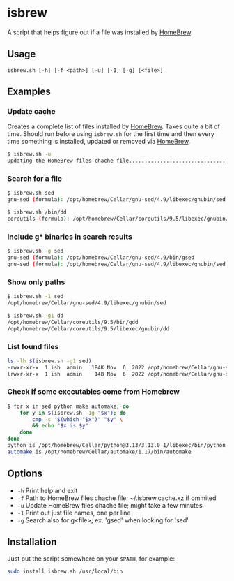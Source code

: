 # isbrew
A script that helps figure out if a file was installed by [HomeBrew](https://brew.sh).

## Usage
```
isbrew.sh [-h] [-f <path>] [-u] [-1] [-g] [<file>]
```

## Examples
### Update cache
Creates a complete list of files installed by [HomeBrew](https://brew.sh). Takes quite a bit of time. Should run before using `isbrew.sh` for the first time and then every time something is installed, updated or removed via [HomeBrew](https://brew.sh).
``` bash
$ isbrew.sh -u
Updating the HomeBrew files chache file.................................................. done!
```
### Search for a file
``` bash
$ isbrew.sh sed
gnu-sed (formula): /opt/homebrew/Cellar/gnu-sed/4.9/libexec/gnubin/sed

$ isbrew.sh /bin/dd
coreutils (formula): /opt/homebrew/Cellar/coreutils/9.5/libexec/gnubin/dd
```
### Include g\* binaries in search results
``` bash
$ isbrew.sh -g sed
gnu-sed (formula): /opt/homebrew/Cellar/gnu-sed/4.9/bin/gsed
gnu-sed (formula): /opt/homebrew/Cellar/gnu-sed/4.9/libexec/gnubin/sed
``` 
### Show only paths
``` bash
$ isbrew.sh -1 sed
/opt/homebrew/Cellar/gnu-sed/4.9/libexec/gnubin/sed

$ isbrew.sh -g1 dd
/opt/homebrew/Cellar/coreutils/9.5/bin/gdd
/opt/homebrew/Cellar/coreutils/9.5/libexec/gnubin/dd
```
### List found files
``` bash
ls -lh $(isbrew.sh -g1 sed)
-rwxr-xr-x  1 ish  admin   184K Nov  6  2022 /opt/homebrew/Cellar/gnu-sed/4.9/bin/gsed
lrwxr-xr-x  1 ish  admin    14B Nov  6  2022 /opt/homebrew/Cellar/gnu-sed/4.9/libexec/gnubin/sed -> ../../bin/gsed
```
### Check if some executables come from Homebrew
``` bash
$ for x in sed python make automake; do
    for y in $(isbrew.sh -1g "$x"); do
        cmp -s "$(which "$x")" "$y" \
        && echo "$x is $y"
    done
done
python is /opt/homebrew/Cellar/python@3.13/3.13.0_1/libexec/bin/python
automake is /opt/homebrew/Cellar/automake/1.17/bin/automake
```
## Options
* `-h` Print help and exit
* `-f` Path to HomeBrew files chache file; ~/.isbrew.cache.xz if ommited
* `-u` Update HomeBrew files chache file; might take a few minutes
* `-1` Print out just file names, one per line
* `-g` Search also for g\<file\>; ex. 'gsed' when looking for 'sed'
## Installation
Just put the script somewhere on your `$PATH`, for example:
``` bash
sudo install isbrew.sh /usr/local/bin
```

